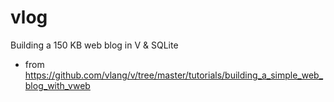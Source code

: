 # vlog

Building a 150 KB web blog in V &amp; SQLite

- from https://github.com/vlang/v/tree/master/tutorials/building_a_simple_web_blog_with_vweb
